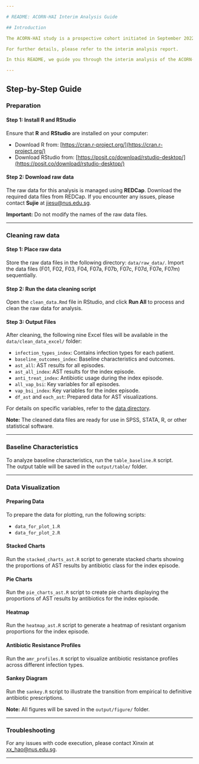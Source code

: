 ```yaml
---

# README: ACORN-HAI Interim Analysis Guide

## Introduction

The ACORN-HAI study is a prospective cohort initiated in September 2022 and scheduled to conclude in December 2024, with data for this interim analysis updated as of April 26, 2024. The study aims to establish a large-scale, multi-center patient-centered surveillance network focused on antimicrobial resistance in severe healthcare-associated infections. Additionally, it serves as a foundation for future interventional clinical trials targeting multidrug-resistant infections. This includes building the capacity of microbiology laboratories and developing robust data collection and sharing platforms.

For further details, please refer to the interim analysis report.

In this README, we guide you through the interim analysis of the ACORN-HAI cohort using R. The guide covers baseline characteristics, microbiology data, and antibiotic usage, alongside explanations, code examples, and the implications of each component.

---
```


## Step-by-Step Guide

### Preparation

#### Step 1: Install R and RStudio
Ensure that **R** and **RStudio** are installed on your computer:

- Download R from: [https://cran.r-project.org/](https://cran.r-project.org/)
- Download RStudio from: [https://posit.co/download/rstudio-desktop/](https://posit.co/download/rstudio-desktop/)

#### Step 2: Download raw data
The raw data for this analysis is managed using **REDCap**. Download the required data files from REDCap. If you encounter any issues, please contact **Sujie** at jiesu@nus.edu.sg.

**Important:** Do not modify the names of the raw data files.

---

### Cleaning raw data

#### Step 1: Place raw data
Store the raw data files in the following directory: `data/raw_data/`. Import the data files (F01, F02, F03, F04, F07a, F07b, F07c, F07d, F07e, F07m) sequentially.

#### Step 2: Run the data cleaning script
Open the `clean_data.Rmd` file in RStudio, and click **Run All** to process and clean the raw data for analysis.

#### Step 3: Output Files
After cleaning, the following nine Excel files will be available in the `data/clean_data_excel/` folder:

- `infection_types_index`: Contains infection types for each patient.
- `baseline_outcomes_index`: Baseline characteristics and outcomes.
- `ast_all`: AST results for all episodes.
- `ast_all_index`: AST results for the index episode.
- `anti_treat_index`: Antibiotic usage during the index episode.
- `all_vap_bsi`: Key variables for all episodes.
- `vap_bsi_index`: Key variables for the index episode.
- `df_ast` and `each_ast`: Prepared data for AST visualizations.

For details on specific variables, refer to the [data directory](https://docs.google.com/spreadsheets/d/1jz6uLEr5W_TLF88tHTcc-DNK-3iql8Ji5GziOl9Hflg/edit?gid=510416900#gid=510416900).

**Note:** The cleaned data files are ready for use in SPSS, STATA, R, or other statistical software.

---

### Baseline Characteristics 
To analyze baseline characteristics, run the `table_baseline.R` script.  
The output table will be saved in the `output/table/` folder.

---

### Data Visualization

#### Preparing Data
To prepare the data for plotting, run the following scripts:
- `data_for_plot_1.R`
- `data_for_plot_2.R`

#### Stacked Charts
Run the `stacked_charts_ast.R` script to generate stacked charts showing the proportions of AST results by antibiotic class for the index episode.

#### Pie Charts 
Run the `pie_charts_ast.R` script to create pie charts displaying the proportions of AST results by antibiotics for the index episode.

#### Heatmap
Run the `heatmap_ast.R` script to generate a heatmap of resistant organism proportions for the index episode.

#### Antibiotic Resistance Profiles
Run the `amr_profiles.R` script to visualize antibiotic resistance profiles across different infection types.

#### Sankey Diagram
Run the `sankey.R` script to illustrate the transition from empirical to definitive antibiotic prescriptions.

**Note:** All figures will be saved in the `output/figure/` folder.

---

### Troubleshooting
For any issues with code execution, please contact Xinxin at xx_hao@nus.edu.sg.

--- 
